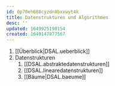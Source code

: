 ```yaml
---
id: 0p70eh688cyzdn8bxxwyt4k
title: Datenstrukturen und Algorithmen
desc: ''
updated: 1649925190154
created: 1649147877567
---
```


1. [[Überblick|DSAL.ueberblick]]
2. Datenstrukturen
   1. [[DSAL.abstraktedatenstrukturen]]
   2. [[DSAL.linearedatenstrukturen]]
   3. [[Bäume|DSAL.baeume]]
